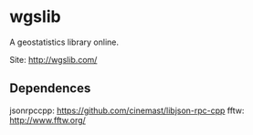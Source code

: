wgslib
======

A geostatistics library online.


Site: http://wgslib.com/


Dependences
-----------

jsonrpccpp: https://github.com/cinemast/libjson-rpc-cpp
fftw: http://www.fftw.org/

